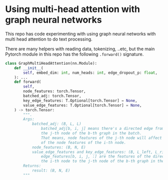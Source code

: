 # Using multi-head attention with graph neural networks

This repo has code experimenting with using graph neural networks with multi head attention to do text processing. 

There are many helpers with reading data, tokenizing, ..etc, but the main Pytorch module in this repo has the following `.forward()` signature.

```python
class GraphMultiHeadAttention(nn.Module): 
    def __init__(
        self, embed_dim: int, num_heads: int, edge_dropout_p: float,
    ): ...
    def forward(
        self,
        node_features: torch.Tensor,
        batched_adj: torch.Tensor,
        key_edge_features: T.Optional[torch.Tensor] = None,
        value_edge_features: T.Optional[torch.Tensor] = None,
    ) -> torch.Tensor:
        """.
        Args:
            batched_adj: (B, L, L)
                batched_adj[b, i, j] means there's a directed edge from the i-th node to
                the j-th node of the b-th graph in the batch.
                That means, node features of the j-th node will affect the calculation
                of the node features of the i-th node.
            node_features: (B, N, E)
            value_edge_features and key_edge_features: (B, L_left, L_right, E)
                edge_features[b, i, j, :] are the features of the directed edge from
                the i-th node to the j-th node of the b-th graph in the batch.
        Returns:
            result: (B, N, E)
        """
```
